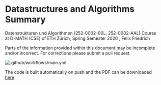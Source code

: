 # Datastructures and Algorithms Summary
Datenstrukturen und Algorithmen (252-0002-00L, 252-0002-AAL) Course at D-MATH (CSE) of ETH Zürich, Spring Semester 2020 , Felix Friedrich

Parts of the information provided within this document may be incomplete and/or incorrect. For corrections please submit a pull request.

![.github/workflows/main.yml](https://github.com/gianhiltbrunner/DatastructuresAlgorithms/workflows/.github/workflows/main.yml/badge.svg?branch=master)

The code is built automatically on push and the PDF can be downloaded [here](https://github.com/gianhiltbrunner/DatastructuresAlgorithms/raw/master/main.pdf).
